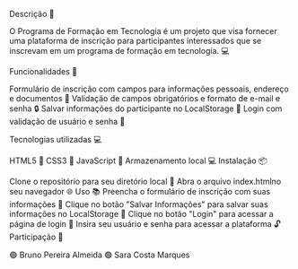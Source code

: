 Descrição 📝
 


O Programa de Formação em Tecnologia é um projeto que visa fornecer uma plataforma de inscrição para participantes interessados ​​que se inscrevam em um programa 
de formação em tecnologia. 💻
 


Funcionalidades 🎯
  
Formulário de inscrição com campos para informações pessoais, endereço e documentos 📝
Validação de campos obrigatórios e formato de e-mail e senha 🔒
Salvar informações do participante no LocalStorage 💾
Login com validação de usuário e senha 🔑
 


Tecnologias utilizadas 💻
 
HTML5 📄 
CSS3 🎨 
JavaScript 🤖 
Armazenamento local 💻 
Instalação 📦 



Clone o repositório para seu diretório local 📁 
Abra o arquivo index.htmlno seu navegador 🌐 
Uso 📚 
Preencha o formulário de inscrição com suas informações 📝
Clique no botão "Salvar Informações" para salvar suas informações no LocalStorage 💾
Clique no botão "Login" para acessar a página de login 🔑
Insira seu usuário e senha para acessar a plataforma 🔓
Participação 🤝
 


🟢 Bruno Pereira Almeida
🟢 Sara Costa Marques

